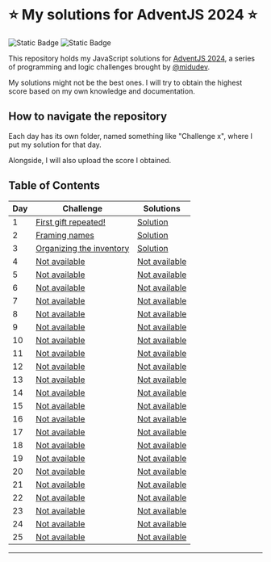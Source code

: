 # ⭐ My solutions for AdventJS 2024 ⭐
![Static Badge](https://img.shields.io/badge/Side-project-yellow)
![Static Badge](https://img.shields.io/badge/JavaScript-grey)

This repository holds my JavaScript solutions for [AdventJS 2024](https://adventjs.dev), 
a series of programming and logic challenges brought by [@midudev](https://www.twitch.tv/midudev).

My solutions might not be the best ones. I will try to obtain the highest score based on my own knowledge and documentation.

## How to navigate the repository
Each day has its own folder, named something like "Challenge x", where I put my solution for that day.

Alongside, I will also upload the score I obtained.

## Table of Contents

| Day    | Challenge                                                           | Solutions                                                                                      |
| ------ | ------------------------------------------------------------------- | ---------------------------------------------------------------------------------------------- | 
| 1      | [First gift repeated!](https://adventjs.dev/challenges/2024/1)      | [Solution](https://github.com/brisaAbrasadora/AdventJS2024/tree/main/Challenge_1/main.js)       | 
| 2      | [Framing names](https://adventjs.dev/challenges/2024/2)             | [Solution](https://github.com/brisaAbrasadora/AdventJS2024/tree/main/Challenge_2/main.js)       | 
| 3      | [Organizing the inventory](https://adventjs.dev/challenges/2024/3)  | [Solution](https://github.com/brisaAbrasadora/AdventJS2024/tree/main/Challenge_3/main.js)       | 
| 4      | [Not available](https://adventjs.dev/challenges/2024/4)             | [Not available](https://github.com/brisaAbrasadora/AdventJS2024/tree/main/Challenge_4/main.js)  | 
| 5      | [Not available](https://adventjs.dev/challenges/2024/5)             | [Not available](https://github.com/brisaAbrasadora/AdventJS2024/tree/main/Challenge_5/main.js)  | 
| 6      | [Not available](https://adventjs.dev/challenges/2024/6)             | [Not available](https://github.com/brisaAbrasadora/AdventJS2024/tree/main/Challenge_6/main.js)  | 
| 7      | [Not available](https://adventjs.dev/challenges/2024/7)             | [Not available](https://github.com/brisaAbrasadora/AdventJS2024/tree/main/Challenge_7/main.js)  |
| 8      | [Not available](https://adventjs.dev/challenges/2024/8)             | [Not available](https://github.com/brisaAbrasadora/AdventJS2024/tree/main/Challenge_8/main.js)  |
| 9      | [Not available](https://adventjs.dev/challenges/2024/9)             | [Not available](https://github.com/brisaAbrasadora/AdventJS2024/tree/main/Challenge_9/main.js)  | 
| 10     | [Not available](https://adventjs.dev/challenges/2024/10)            | [Not available](https://github.com/brisaAbrasadora/AdventJS2024/tree/main/Challenge_10/main.js) |
| 11     | [Not available](https://adventjs.dev/challenges/2024/11)            | [Not available](https://github.com/brisaAbrasadora/AdventJS2024/tree/main/Challenge_11/main.js) | 
| 12     | [Not available](https://adventjs.dev/challenges/2024/12)            | [Not available](https://github.com/brisaAbrasadora/AdventJS2024/tree/main/Challenge_12/main.js) | 
| 13     | [Not available](https://adventjs.dev/challenges/2024/13)            | [Not available](https://github.com/brisaAbrasadora/AdventJS2024/tree/main/Challenge_13/main.js) |
| 14     | [Not available](https://adventjs.dev/challenges/2024/14)            | [Not available](https://github.com/brisaAbrasadora/AdventJS2024/tree/main/Challenge_14/main.js) |
| 15     | [Not available](https://adventjs.dev/challenges/2024/15)            | [Not available](https://github.com/brisaAbrasadora/AdventJS2024/tree/main/Challenge_15/main.js) |
| 16     | [Not available](https://adventjs.dev/challenges/2024/16)            | [Not available](https://github.com/brisaAbrasadora/AdventJS2024/tree/main/Challenge_16/main.js) |
| 17     | [Not available](https://adventjs.dev/challenges/2024/17)            | [Not available](https://github.com/brisaAbrasadora/AdventJS2024/tree/main/Challenge_17/main.js) |
| 18     | [Not available](https://adventjs.dev/challenges/2024/18)            | [Not available](https://github.com/brisaAbrasadora/AdventJS2024/tree/main/Challenge_18/main.js) |
| 19     | [Not available](https://adventjs.dev/challenges/2024/19)            | [Not available](https://github.com/brisaAbrasadora/AdventJS2024/tree/main/Challenge_19/main.js) |
| 20     | [Not available](https://adventjs.dev/challenges/2024/20)            | [Not available](https://github.com/brisaAbrasadora/AdventJS2024/tree/main/Challenge_20/main.js) |
| 21     | [Not available](https://adventjs.dev/challenges/2024/21)            | [Not available](https://github.com/brisaAbrasadora/AdventJS2024/tree/main/Challenge_21/main.js) |
| 22     | [Not available](https://adventjs.dev/challenges/2024/22)            | [Not available](https://github.com/brisaAbrasadora/AdventJS2024/tree/main/Challenge_22/main.js) |
| 23     | [Not available](https://adventjs.dev/challenges/2024/23)            | [Not available](https://github.com/brisaAbrasadora/AdventJS2024/tree/main/Challenge_23/main.js) |
| 24     | [Not available](https://adventjs.dev/challenges/2024/24)            | [Not available](https://github.com/brisaAbrasadora/AdventJS2024/tree/main/Challenge_24/main.js) |
| 25     | [Not available](https://adventjs.dev/challenges/2024/25)            | [Not available](https://github.com/brisaAbrasadora/AdventJS2024/tree/main/Challenge_25/main.js) |

---
